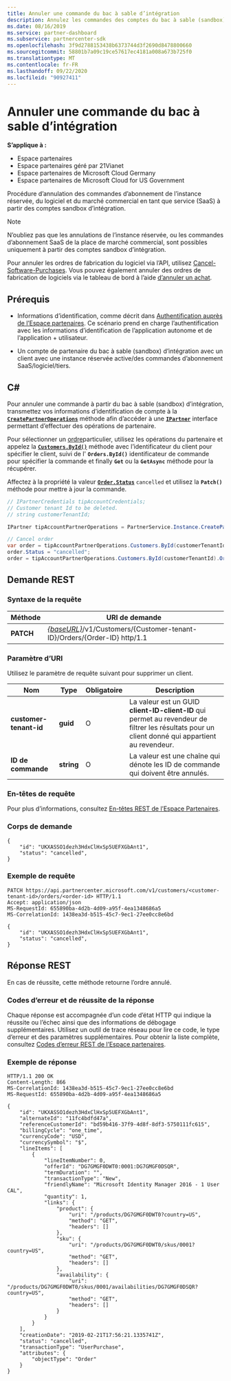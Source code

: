 ```yaml
---
title: Annuler une commande du bac à sable d’intégration
description: Annulez les commandes des comptes du bac à sable (sandbox) d’intégration.
ms.date: 08/16/2019
ms.service: partner-dashboard
ms.subservice: partnercenter-sdk
ms.openlocfilehash: 3f9d2788153438b6373744d3f2690d8478800660
ms.sourcegitcommit: 58801b7a09c19ce57617ec4181a008a673b725f0
ms.translationtype: MT
ms.contentlocale: fr-FR
ms.lasthandoff: 09/22/2020
ms.locfileid: "90927411"
---
```

# <a name="cancel-an-order-from-the-integration-sandbox"></a>Annuler une commande du bac à sable d’intégration

**S’applique à :**

- Espace partenaires
- Espace partenaires géré par 21Vianet
- Espace partenaires de Microsoft Cloud Germany
- Espace partenaires de Microsoft Cloud for US Government

Procédure d’annulation des commandes d’abonnement de l’instance réservée, du logiciel et du marché commercial en tant que service (SaaS) à partir des comptes sandbox d’intégration.

>[!NOTE]
>N’oubliez pas que les annulations de l’instance réservée, ou les commandes d’abonnement SaaS de la place de marché commercial, sont possibles uniquement à partir des comptes sandbox d’intégration.  

Pour annuler les ordres de fabrication du logiciel via l’API, utilisez [Cancel-Software-Purchases](cancel-software-purchases.md).
Vous pouvez également annuler des ordres de fabrication de logiciels via le tableau de bord à l’aide [d’annuler un achat](/partner-center/csp-software-subscriptions).

## <a name="prerequisites"></a>Prérequis

- Informations d’identification, comme décrit dans [Authentification auprès de l’Espace partenaires](partner-center-authentication.md). Ce scénario prend en charge l’authentification avec les informations d’identification de l’application autonome et de l’application + utilisateur.

- Un compte de partenaire du bac à sable (sandbox) d’intégration avec un client avec une instance réservée active/des commandes d’abonnement SaaS/logiciel/tiers.

## <a name="c"></a>C\#

Pour annuler une commande à partir du bac à sable (sandbox) d’intégration, transmettez vos informations d’identification de compte à la [**`CreatePartnerOperations`**](/dotnet/api/microsoft.store.partnercenter.partnerservice.instance) méthode afin d’accéder à une [**`IPartner`**](/dotnet/api/microsoft.store.partnercenter.ipartner) interface permettant d’effectuer des opérations de partenaire.

Pour sélectionner un [ordre](order-resources.md#order)particulier, utilisez les opérations du partenaire et appelez la [**`Customers.ById()`**](/dotnet/api/microsoft.store.partnercenter.customers.icustomercollection.byid) méthode avec l’identificateur du client pour spécifier le client, suivi de l' **`Orders.ById()`** identificateur de commande pour spécifier la commande et finally **`Get`** ou la **`GetAsync`** méthode pour la récupérer.

Affectez à la propriété la valeur [**`Order.Status`**](order-resources.md#order) `cancelled` et utilisez la **`Patch()`** méthode pour mettre à jour la commande.

``` csharp
// IPartnerCredentials tipAccountCredentials;
// Customer tenant Id to be deleted.
// string customerTenantId;

IPartner tipAccountPartnerOperations = PartnerService.Instance.CreatePartnerOperations(tipAccountCredentials);

// Cancel order
var order = tipAccountPartnerOperations.Customers.ById(customerTenantId).Orders.ById(orderId).Get();
order.Status = "cancelled";
order = tipAccountPartnerOperations.Customers.ById(customerTenantId).Orders.ById(orderId).Patch(order);

```

## <a name="rest-request"></a>Demande REST

### <a name="request-syntax"></a>Syntaxe de la requête

| Méthode     | URI de demande                                                                            |
|------------|----------------------------------------------------------------------------------------|
| **PATCH** | [*{baseURL}*](partner-center-rest-urls.md)/v1/Customers/{Customer-tenant-ID}/Orders/{Order-ID} http/1.1 |

### <a name="uri-parameter"></a>Paramètre d’URI

Utilisez le paramètre de requête suivant pour supprimer un client.

| Nom                   | Type     | Obligatoire | Description                                                                                                                                            |
|------------------------|----------|----------|--------------------------------------------------------------------------------------------------------------------------------------------------------|
| **customer-tenant-id** | **guid** | O        | La valeur est un GUID **client-ID-client-ID** qui permet au revendeur de filtrer les résultats pour un client donné qui appartient au revendeur. |
| **ID de commande** | **string** | O        | La valeur est une chaîne qui dénote les ID de commande qui doivent être annulés. |

### <a name="request-headers"></a>En-têtes de requête

Pour plus d’informations, consultez [En-têtes REST de l’Espace Partenaires](headers.md).

### <a name="request-body"></a>Corps de demande

```http
{
    "id": "UKXASSO1dezh3HdxClHxSp5UEFXGbAnt1",
    "status": "cancelled",
}
```

### <a name="request-example"></a>Exemple de requête

```http
PATCH https://api.partnercenter.microsoft.com/v1/customers/<customer-tenant-id>/orders/<order-id> HTTP/1.1
Accept: application/json
MS-RequestId: 655890ba-4d2b-4d09-a95f-4ea1348686a5
MS-CorrelationId: 1438ea3d-b515-45c7-9ec1-27ee0cc8e6bd

{
    "id": "UKXASSO1dezh3HdxClHxSp5UEFXGbAnt1",
    "status": "cancelled",
}
```

## <a name="rest-response"></a>Réponse REST

En cas de réussite, cette méthode retourne l’ordre annulé.

### <a name="response-success-and-error-codes"></a>Codes d’erreur et de réussite de la réponse

Chaque réponse est accompagnée d’un code d’état HTTP qui indique la réussite ou l’échec ainsi que des informations de débogage supplémentaires. Utilisez un outil de trace réseau pour lire ce code, le type d’erreur et des paramètres supplémentaires. Pour obtenir la liste complète, consultez [Codes d’erreur REST de l’Espace partenaires](error-codes.md).

### <a name="response-example"></a>Exemple de réponse

```http
HTTP/1.1 200 OK
Content-Length: 866
MS-CorrelationId: 1438ea3d-b515-45c7-9ec1-27ee0cc8e6bd
MS-RequestId: 655890ba-4d2b-4d09-a95f-4ea1348686a5

{
    "id": "UKXASSO1dezh3HdxClHxSp5UEFXGbAnt1",
    "alternateId": "11fc4bdfd47a",
    "referenceCustomerId": "bd59b416-37f9-4d8f-8df3-5750111fc615",
    "billingCycle": "one_time",
    "currencyCode": "USD",
    "currencySymbol": "$",
    "lineItems": [
        {
            "lineItemNumber": 0,
            "offerId": "DG7GMGF0DWT0:0001:DG7GMGF0DSQR",
            "termDuration": "",
            "transactionType": "New",
            "friendlyName": "Microsoft Identity Manager 2016 - 1 User CAL",
            "quantity": 1,
            "links": {
                "product": {
                    "uri": "/products/DG7GMGF0DWT0?country=US",
                    "method": "GET",
                    "headers": []
                },
                "sku": {
                    "uri": "/products/DG7GMGF0DWT0/skus/0001?country=US",
                    "method": "GET",
                    "headers": []
                },
                "availability": {
                    "uri": "/products/DG7GMGF0DWT0/skus/0001/availabilities/DG7GMGF0DSQR?country=US",
                    "method": "GET",
                    "headers": []
                }
            }
        }
    ],
    "creationDate": "2019-02-21T17:56:21.1335741Z",
    "status": "cancelled",
    "transactionType": "UserPurchase",
    "attributes": {
        "objectType": "Order"
    }
}
```
